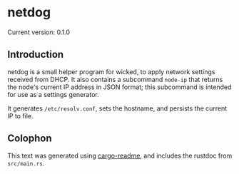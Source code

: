 # netdog

Current version: 0.1.0

## Introduction

netdog is a small helper program for wicked, to apply network settings received from DHCP.  It also
contains a subcommand `node-ip` that returns the node's current IP address in JSON format; this
subcommand is intended for use as a settings generator.

It generates `/etc/resolv.conf`, sets the hostname, and persists the current IP to file.

## Colophon

This text was generated using [cargo-readme](https://crates.io/crates/cargo-readme), and includes the rustdoc from `src/main.rs`.